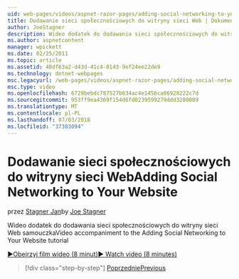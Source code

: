 ```yaml
---
uid: web-pages/videos/aspnet-razor-pages/adding-social-networking-to-your-website
title: Dodawanie sieci społecznościowych do witryny sieci Web | Dokumentacja firmy Microsoft
author: JoeStagner
description: Wideo dodatek do dodawania sieci społecznościowych do witryny sieci Web samouczka
ms.author: aspnetcontent
manager: wpickett
ms.date: 02/25/2011
ms.topic: article
ms.assetid: 48df63a2-d43d-41c4-8143-9ef24ee22de9
ms.technology: dotnet-webpages
msc.legacyurl: /web-pages/videos/aspnet-razor-pages/adding-social-networking-to-your-website
msc.type: video
ms.openlocfilehash: 6729bebdc787527b634ac4e1456ca06928222c7d
ms.sourcegitcommit: 953ff9ea4369f154d6fd0239599279ddd3280009
ms.translationtype: MT
ms.contentlocale: pl-PL
ms.lasthandoff: 07/03/2018
ms.locfileid: "37383094"
---
```

<a name="adding-social-networking-to-your-website"></a><span data-ttu-id="ba209-103">Dodawanie sieci społecznościowych do witryny sieci Web</span><span class="sxs-lookup"><span data-stu-id="ba209-103">Adding Social Networking to Your Website</span></span>
====================
<span data-ttu-id="ba209-104">przez [Stagner Jan](https://github.com/JoeStagner)</span><span class="sxs-lookup"><span data-stu-id="ba209-104">by [Joe Stagner](https://github.com/JoeStagner)</span></span>

<span data-ttu-id="ba209-105">Wideo dodatek do dodawania sieci społecznościowych do witryny sieci Web samouczka</span><span class="sxs-lookup"><span data-stu-id="ba209-105">Video accompaniment to the Adding Social Networking to Your Website tutorial</span></span>

[<span data-ttu-id="ba209-106">&#9654;Obejrzyj film wideo (8 minut)</span><span class="sxs-lookup"><span data-stu-id="ba209-106">&#9654; Watch video (8 minutes)</span></span>](https://channel9.msdn.com/Blogs/ASP-NET-Site-Videos/adding-social-networking-to-your-website)

> [!div class="step-by-step"]
> [<span data-ttu-id="ba209-107">Poprzednie</span><span class="sxs-lookup"><span data-stu-id="ba209-107">Previous</span></span>](adding-search-to-your-web-site.md)
